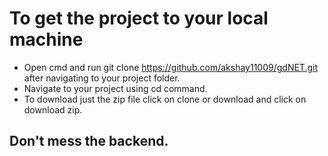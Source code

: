 # To get the project to your local machine  

* Open cmd and run git clone https://github.com/akshay11009/gdNET.git after navigating to your project folder.
* Navigate to your project using cd command.
* To download just the zip file click on clone or download and click on download zip.

## Don't mess the backend.
